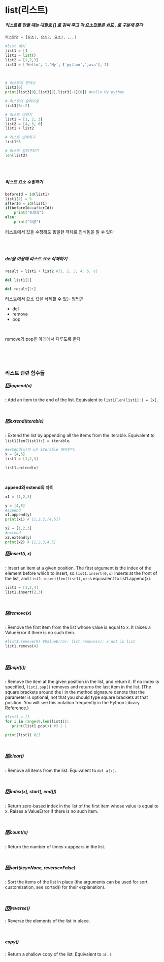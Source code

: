 # list(리스트)

##### 리스트를 만들 때는 대괄호 [] 로 감싸 주고 각 요소값들은 쉼표 , 로 구분해 준다

```python
리스트명 = [요소1, 요소2, 요소3, ...]

#list 예시
list1 = []
list1 = list()
list2 = [1,2,3]
list3 = ['Hello', 1,'My', ['python','java'], 2]
```

<br>

```python
# 리스트의 인덱싱
list3[0]
print(list3[0],list3[2],list3[-1][0]) #Hello My python

# 리스트의 슬라이싱
list3[0::2]

# 리스트 더하기
list1 = [1, 2, 3]
list2 = [4, 5, 6]
list1 + list2

# 리스트 반복하기
list1*3

# 리스트 길이구하기
len(list3)
```

<br><br>

##### 리스트 요소 수정하기

```python
beforeId = id(list1)
list1[2] = 5
afterId = id(list1)
if(beforeId==afterId):
    print("동일함")
else:
    print("다름")
```

리스트에서 값을 수정해도 동일한 객체로 인식됨을 알 수 있다

<br>

<br>

##### del을 이용해 리스트 요소 삭제하기

```python
result = list1 + list2 #[1, 2, 5, 4, 5, 6]

del list1[2]

del result[2:]
```

리스트에서 요소 값을 삭제할 수 있는 방법은

- del
- remove
- pop

<br>

remove와 pop은 아래에서 다루도록 한다

<br><br><br>

### 리스트 관련 함수들

##### :one:append(x)

  : Add an item to the end of the list. Equivalent to `list1[len(list1):] = [x]`.

<br>

##### :two:extend(iterable)

 : Extend the list by appending all the items from the iterable. Equivalent to `list1[len(list1):] = iterable`.

```python
#extend(x)의 x는 iterable 해야한다.
x = [4,5]
list1 = [1,2,3]

list1.extend(x)
```

<br>

**append와 extend의 차이**

```python
x1 = [1,2,3]

y = [4,5]
#append
x1.append(y)
print(x1) # [1,2,3,[4,5]]

x2 = [1,2,3]
#extend
x2.extend(y)
print(x2) # [1,2,3,4,5]
```





##### :three:insert(i, x)

 : Insert an item at a given position. The first argument is the index of the element before which to insert, so `list1.insert(0,x)` inserts at the front of the list, and `list1.insert(len(list1),x)` is equivalent to list1.append(x).

```python
list1 = [1,2,4]
list1.insert(2,3)
```

<br>

##### :four:remove(x)

 : Remove the first item from the list whose value is equal to x. It raises a ValueError if there is no such item.

```python
#list1.remove(5) #ValueError: list.remove(x): x not in list
list1.remove(4)
```

<br>

##### :five:pop([i])

 : Remove the item at the given position in the list, and return it. If no index is specified, `list1.pop()` removes and returns the last item in the list. (The square brackets around the i in the method signature denote that the parameter is optional, not that you should type square brackets at that position. You will see this notation frequently in the Python Library Reference.)

```python
#list1 = []
for i in range(0,len(list1)):
   print(list1.pop()) #3 2 1

print(list1) #[]
```

<br>

##### :six:clear()

 : Remove all items from the list. Equivalent to `del a[:]`.

<br>

##### :seven:index(x[, start[, end]])

 : Return zero-based index in the list of the first item whose value is equal to x. Raises a ValueError if there is no such item.

<br>

##### :eight:count(x)

 : Return the number of times x appears in the list.

<br>

##### :nine:sort(key=None, reverse=False)

 : Sort the items of the list in place (the arguments can be used for sort customization, see sorted() for their explanation).

<br>

##### :keycap_ten:reverse()

 : Reverse the elements of the list in place.

<br>

##### copy()

 : Return a shallow copy of the list. Equivalent to `a[:]`.